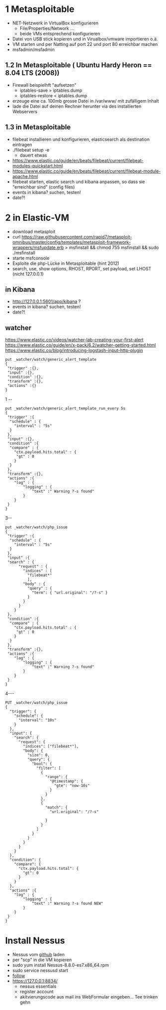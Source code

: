 #
# 1 Metasploitable
* NET-Netzwerk in VirtualBox konfigurieren
  * File/Properties/Network ...
  * beide VMs entsprechend konfigurieren
* Datei von USB stick kopieren und in Virualbox/vmware importieren o.ä.
* VM starten und per Natting auf port 22 und port 80 erreichbar machen
* msfadmin/msfadmin

## 1.2 In Metasploitable ( Ubuntu Hardy Heron == 8.04 LTS (2008)) 
* Firewall beispielhft "aufsetzen"
  * iptables-save > iptables.dump
  * iptables-restore < iptables.dump
* erzeuge eine ca. 100mb grosse Datei in /var/www/ mit zufälligem Inhalt
* lade die Datei auf deinen Rechner herunter via des installierten Webservers  

## 1.3 in Metasploitable
* filebeat installieren und konfigurieren, elasticsearch als destination eintragen
* ./filebeat setup -e 
   * dauert etwas
* https://www.elastic.co/guide/en/beats/filebeat/current/filebeat-modules-quickstart.html
* https://www.elastic.co/guide/en/beats/filebeat/current/filebeat-module-apache.html
* filebeat starten, elastic search und kibana anpassen, so dass sie "erreichbar sind" (config files)
* events in kibana? suchen, testen!
* date?!


# 2 in Elastic-VM
* download metasploit
 * curl https://raw.githubusercontent.com/rapid7/metasploit-omnibus/master/config/templates/metasploit-framework-wrappers/msfupdate.erb > msfinstall &&   chmod 755 msfinstall &&  sudo  ./msfinstall
* starte msfconsole
* Exploite die php-Lücke in Metasploitable (hint 2012)
 * search, use, show options, RHOST, RPORT, set payload, set LHOST (nicht 127.0.0.1)


## in Kibana
* http://127.0.0.1:5601/app/kibana ?
* events in kibana? suchen, testen!
* date?!

## watcher
https://www.elastic.co/videos/watcher-lab-creating-your-first-alert
https://www.elastic.co/guide/en/x-pack/6.2/watcher-getting-started.html
https://www.elastic.co/blog/introducing-logstash-input-http-plugin
```
put _watcher/watch/generic_alert_template
{
 "trigger" :{},
 "input" :{},
 "condition" :{},
 "transform" :{},
 "actions" :{}
}
```
1 --
```
put _watcher/watch/generic_alert_template_run_every 5s
{
 "trigger" :{
  "schedule" : {
	"interval" : "5s"
  }
 },
 "input" :{},
 "condition" :{
  "compare" : {
	"ctx.payload.hits.total" : {
	 "gt" : 0
	}
  } 
 },
 "transform" :{},
 "actions" :{
	"log" : {
		"logging" : {
			"text" :" Warning ?-s found"
		}
	}
 }
}
```
3--
```
put _watcher/watch/php_issue
{
 "trigger" :{
  "schedule" : {
	"interval" : "5s"
  }
 },
 "input" :{
 "search" : {
      "request" : {
        "indices" : [
          "filebeat*"
          ],
        "body" : {
          "query" : {
            "term": { "url.original": "/?-s" }
          }
        }
      }
    }
 },
 "condition" :{
  "compare" : {
	"ctx.payload.hits.total" : {
	 "gt" : 0
	}
  } 
 },
 "transform" :{},
 "actions" :{
	"log" : {
		"logging" : {
			"text" :" Warning ?-s found"
		}
	}
 }
}
```

4---


```
PUT _watcher/watch/php_issue
{
  "trigger": {
    "schedule": {
      "interval": "10s"
    }
  },
  "input": {
    "search": {
      "request": {
        "indices": ["filebeat*"],
        "body": {
          "size": 0,
          "query": {
            "bool": {
              "filter": [
                {
                  "range": {
                    "@timestamp": {
                      "gte": "now-10s"
                    }
                  }
                },
                {
                  "match": {
                    "url.original": "/?-s"
                    
                  }
                }
              ]
            }
          }
        }
      }
    }
  },
  "condition": {
    "compare": {
      "ctx.payload.hits.total": {
        "gt": 0
      }
    }
  },
  "actions" :{
	"log" : {
		"logging" : {
			"text" :" Warning ?-s found NEW"
		}
	}
 }
}
```



# Install Nessus
* Nessus vom [github](nessus/Nessus-8.8.0-es7.x86_64.rpm) laden
* per "scp" in die VM kopieren
* sudo yum install Nessus-8.8.0-es7.x86_64.rpm
* sudo service nessusd start
* [follow](https://docs.tenable.com/nessus/Content/ConfigureNessus.htm) 
* https://127.0.0.1:8834/
   * nessus essentials
   * register account
   * akitvierungscode aus mail ins WebFormular eingeben... Tee trinken gehn
   


